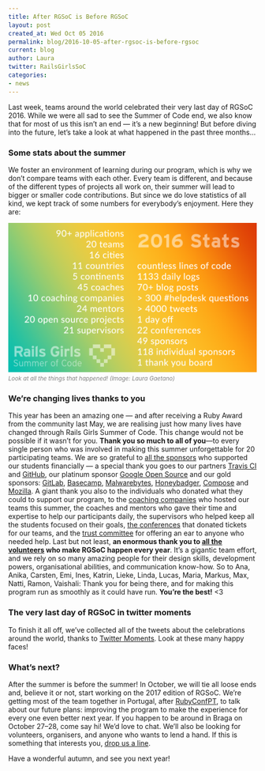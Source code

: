 ```yaml
---
title: After RGSoC is Before RGSoC
layout: post
created_at: Wed Oct 05 2016
permalink: blog/2016-10-05-after-rgsoc-is-before-rgsoc
current: blog
author: Laura
twitter: RailsGirlsSoC
categories:
- news
---
```


Last week, teams around the world celebrated their very last day of RGSoC 2016. While we were all sad to see the Summer of Code end, we also know that for most of us this isn’t an end — it’s a new beginning! But before diving into the future, let’s take a look at what happened in the past three months…

### Some stats about the summer

We foster an environment of learning during our program, which is why we don’t compare teams with each other. Every team is different, and because of the different types of projects all work on, their summer will lead to bigger or smaller code contributions. But since we do love statistics of all kind, we kept track of some numbers for everybody’s enjoyment. Here they are:

![RGSoC 2016 Stats](/img/blog/2016/after-rgsoc-stats.png)
<span><font color="grey"><small><i>Look at all the things that happened! (Image: Laura Gaetano)</i></small></font></span>

### We’re changing lives thanks to you


This year has been an amazing one — and after receiving a Ruby Award from the community last May, we are realising just how many lives have changed through Rails Girls Summer of Code. This change would not be possible if it wasn’t for you. **Thank you so much to all of you**—to every single person who was involved in making this summer unforgettable for 20 participating teams. We are so grateful to [all the sponsors](http://railsgirlssummerofcode.org/sponsors/) who supported our students financially — a special thank you goes to our partners [Travis CI](http://travis-ci.com/) and [GitHub](http://github.com/), our platinum sponsor [Google Open Source](https://developers.google.com/open-source) and our gold sponsors: [GitLab](https://about.gitlab.com/), [Basecamp](https://basecamp.com/), [Malwarebytes](http://www.malwarebytes.org/), [Honeybadger](https://www.honeybadger.io/), [Compose](https://compose.io/) and [Mozilla](https://www.mozilla.org/). A giant thank you also to the individuals who donated what they could to support our program, to the [coaching companies](http://railsgirlssummerofcode.org/sponsors/coaching-companies/) who hosted our teams this summer, the coaches and mentors who gave their time and expertise to help our participants daily, the supervisors who helped keep all the students focused on their goals, [the conferences](http://railsgirlssummerofcode.org/students/conferences/#conferences) that donated tickets for our teams, and the [trust committee](http://railsgirlssummerofcode.org/about/code-of-conduct/#contact) for offering an ear to anyone who needed help. Last but not least, **an enormous thank you to [all the volunteers](http://railsgirlssummerofcode.org/about/team/) who make RGSoC happen every year**. It’s a gigantic team effort, and we rely on so many amazing people for their design skills, development powers, organisational abilities, and communication know-how. So to Ana, Anika, Carsten, Emi, Ines, Katrin, Lieke, Linda, Lucas, Maria, Markus, Max, Natti, Ramon, Vaishali: Thank you for being there, and for making this program run as smoothly as it could have run. **You’re the best!** <3


### The very last day of RGSoC in twitter moments

To finish it all off, we’ve collected all of the tweets about the celebrations around the world, thanks to [Twitter Moments](https://twitter.com/i/moments/781856123217448960). Look at these  many happy faces!  

### What’s next?

After the summer is before the summer! In October, we will tie all loose ends and, believe it or not, start working on the 2017 edition of RGSoC. We’re getting most of the team together in Portugal, after [RubyConfPT](http://rubyconf.pt/), to talk about our future plans: improving the program to make the experience for every one even better next year. If you happen to be around in Braga on October 27–28, come say hi! We’d love to chat.
We’ll also be looking for volunteers, organisers, and anyone who wants to lend a hand. If this is something that interests you, [drop us a line](mailto:summer-of-code@railsgirls.com).  

Have a wonderful autumn, and see you next year!